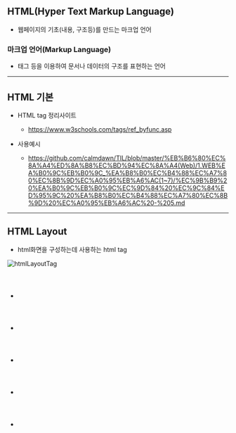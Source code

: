 ## HTML(Hyper Text Markup Language)

- 웹페이지의 기초(내용, 구조등)를 만드는 마크업 언어

### 마크업 언어(Markup Language)

- 태그 등을 이용하여 문서나 데이터의 구조를 표현하는 언어

---

## HTML 기본 <tag>

- HTML tag 정리사이트
  - https://www.w3schools.com/tags/ref_byfunc.asp

- 사용예시
  - https://github.com/calmdawn/TIL/blob/master/%EB%B6%80%EC%8A%A4%ED%8A%B8%EC%BD%94%EC%8A%A4(Web)/1.WEB%EA%B0%9C%EB%B0%9C_%EA%B8%B0%EC%B4%88%EC%A7%80%EC%8B%9D%EC%A0%95%EB%A6%AC(1~7)/%EC%9B%B9%20%EA%B0%9C%EB%B0%9C%EC%9D%84%20%EC%9C%84%ED%95%9C%20%EA%B8%B0%EC%B4%88%EC%A7%80%EC%8B%9D%20%EC%A0%95%EB%A6%AC%20-%205.md




---

## HTML Layout <tag>

- html화면을 구성하는데 사용하는 html tag

![htmlLayoutTag](https://user-images.githubusercontent.com/46203866/89787274-23a76780-db58-11ea-8153-55bd1f21b100.jpg)

- <header>
- <section>
- <nav>
- <footer>
- <aside>

